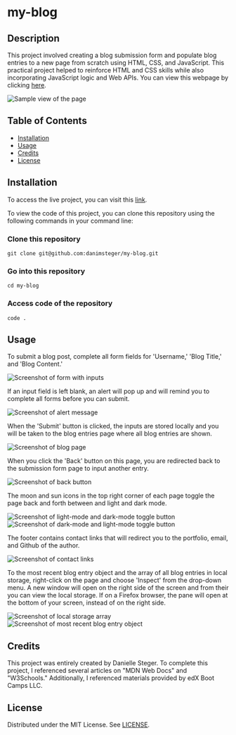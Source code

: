 # my-blog

## Description

This project involved creating a blog submission form and populate blog entries to a new page from scratch using HTML, CSS, and JavaScript. This practical project helped to reinforce HTML and CSS skills while also incorporating JavaScript logic and Web APIs. You can view this webpage by clicking [here](https://danimsteger.github.io/my-blog/).

![Sample view of the page](/assets/images/dark-form.png)

## Table of Contents

- [Installation](#installation)
- [Usage](#usage)
- [Credits](#credits)
- [License](#license)

## Installation

To access the live project, you can visit this [link](https://danimsteger.github.io/my-blog/).

To view the code of this project, you can clone this repository using the following commands in your command line:

### Clone this repository

```
git clone git@github.com:danimsteger/my-blog.git
```

### Go into this repository

```
cd my-blog
```

### Access code of the repository

```
code .
```

## Usage

To submit a blog post, complete all form fields for 'Username,' 'Blog Title,' and 'Blog Content.'

![Screenshot of form with inputs](/assets/images/input-form.png)

If an input field is left blank, an alert will pop up and will remind you to complete all forms before you can submit.

![Screenshot of alert message](/assets/images/alert.png)

When the 'Submit' button is clicked, the inputs are stored locally and you will be taken to the blog entries page where all blog entries are shown.

![Screenshot of blog page](/assets/images/dark-blog.png)

When you click the 'Back' button on this page, you are redirected back to the submission form page to input another entry.

![Screenshot of back button](/assets/images/back.png)

The moon and sun icons in the top right corner of each page toggle the page back and forth between and light and dark mode.

![Screenshot of light-mode and dark-mode toggle button](/assets/images/dark-mode-button.png)
![Screenshot of dark-mode and light-mode toggle button](/assets/images/light-mode-button.png)

The footer contains contact links that will redirect you to the portfolio, email, and Github of the author.

![Screenshot of contact links](/assets/images/contact-links.png)

To the most recent blog entry object and the array of all blog entries in local storage, right-click on the page and choose 'Inspect' from the drop-down menu. A new window will open on the right side of the screen and from their you can view the local storage. If on a Firefox browser, the pane will open at the bottom of your screen, instead of on the right side.

![Screenshot of local storage array](/assets/images/array-storage.png)
![Screenshot of most recent blog entry object](/assets/images/recent-storage.png)

## Credits

This project was entirely created by Danielle Steger. To complete this project, I referenced several articles on "MDN Web Docs" and "W3Schools." Additionally, I referenced materials provided by edX Boot Camps LLC.

## License

Distributed under the MIT License. See [LICENSE](LICENSE).
